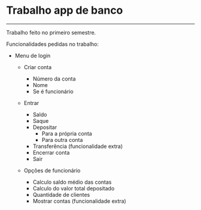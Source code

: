# Trabalho app de banco
***
Trabalho feito no primeiro semestre.

Funcionalidades pedidas no trabalho:

- Menu de login
    - Criar conta
        - Número da conta
        - Nome
        - Se é funcionário

    - Entrar
        - Saldo
        - Saque
        - Depositar
            - Para a própria conta
            - Para outra conta
        - Transferência (funcionalidade extra)
        - Encerrar conta
        - Sair
        
    - Opções de funcionário
        - Calculo saldo médio das contas
        - Calculo do valor total depositado
        - Quantidade de clientes
        - Mostrar contas (funcionalidade extra)